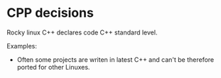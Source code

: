 # CPP decisions

Rocky linux C++ declares code C++ standard level.

Examples:

* Often some projects are writen in latest C++ and can't be therefore ported for other Linuxes.

